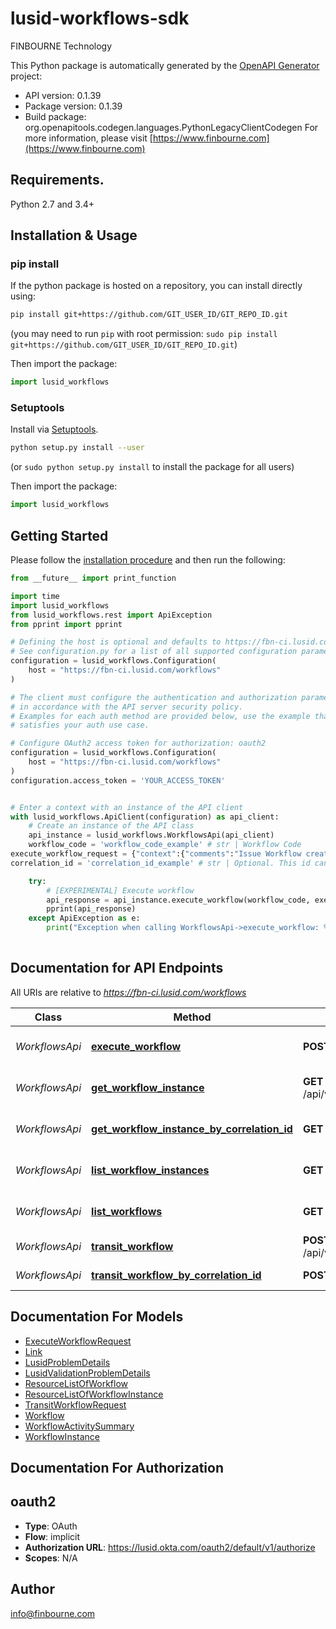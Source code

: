 # lusid-workflows-sdk
FINBOURNE Technology

This Python package is automatically generated by the [OpenAPI Generator](https://openapi-generator.tech) project:

- API version: 0.1.39
- Package version: 0.1.39
- Build package: org.openapitools.codegen.languages.PythonLegacyClientCodegen
For more information, please visit [https://www.finbourne.com](https://www.finbourne.com)

## Requirements.

Python 2.7 and 3.4+

## Installation & Usage
### pip install

If the python package is hosted on a repository, you can install directly using:

```sh
pip install git+https://github.com/GIT_USER_ID/GIT_REPO_ID.git
```
(you may need to run `pip` with root permission: `sudo pip install git+https://github.com/GIT_USER_ID/GIT_REPO_ID.git`)

Then import the package:
```python
import lusid_workflows
```

### Setuptools

Install via [Setuptools](http://pypi.python.org/pypi/setuptools).

```sh
python setup.py install --user
```
(or `sudo python setup.py install` to install the package for all users)

Then import the package:
```python
import lusid_workflows
```

## Getting Started

Please follow the [installation procedure](#installation--usage) and then run the following:

```python
from __future__ import print_function

import time
import lusid_workflows
from lusid_workflows.rest import ApiException
from pprint import pprint

# Defining the host is optional and defaults to https://fbn-ci.lusid.com/workflows
# See configuration.py for a list of all supported configuration parameters.
configuration = lusid_workflows.Configuration(
    host = "https://fbn-ci.lusid.com/workflows"
)

# The client must configure the authentication and authorization parameters
# in accordance with the API server security policy.
# Examples for each auth method are provided below, use the example that
# satisfies your auth use case.

# Configure OAuth2 access token for authorization: oauth2
configuration = lusid_workflows.Configuration(
    host = "https://fbn-ci.lusid.com/workflows"
)
configuration.access_token = 'YOUR_ACCESS_TOKEN'


# Enter a context with an instance of the API client
with lusid_workflows.ApiClient(configuration) as api_client:
    # Create an instance of the API class
    api_instance = lusid_workflows.WorkflowsApi(api_client)
    workflow_code = 'workflow_code_example' # str | Workflow Code
execute_workflow_request = {"context":{"comments":"Issue Workflow created","totalIssues":"100","by":"Joe Root","at":"01/01/2021 10:00:00"}} # ExecuteWorkflowRequest | Data associated with execute request
correlation_id = 'correlation_id_example' # str | Optional. This id can be used to correlate a workflow instance with any entity (e.g. a custom entity or other workflow instance) and also to retrieve and transit workflow instances (optional)

    try:
        # [EXPERIMENTAL] Execute workflow
        api_response = api_instance.execute_workflow(workflow_code, execute_workflow_request, correlation_id=correlation_id)
        pprint(api_response)
    except ApiException as e:
        print("Exception when calling WorkflowsApi->execute_workflow: %s\n" % e)
    
```

## Documentation for API Endpoints

All URIs are relative to *https://fbn-ci.lusid.com/workflows*

Class | Method | HTTP request | Description
------------ | ------------- | ------------- | -------------
*WorkflowsApi* | [**execute_workflow**](docs/WorkflowsApi.md#execute_workflow) | **POST** /api/v1/workflows/{workflowCode} | [EXPERIMENTAL] Execute workflow
*WorkflowsApi* | [**get_workflow_instance**](docs/WorkflowsApi.md#get_workflow_instance) | **GET** /api/v1/workflows/instances/{workflowInstanceId} | [EXPERIMENTAL] Get workflow instance
*WorkflowsApi* | [**get_workflow_instance_by_correlation_id**](docs/WorkflowsApi.md#get_workflow_instance_by_correlation_id) | **GET** /api/v1/workflows/instance/{correlationId} | [EXPERIMENTAL] Get workflow instance
*WorkflowsApi* | [**list_workflow_instances**](docs/WorkflowsApi.md#list_workflow_instances) | **GET** /api/v1/workflows/instances | [EXPERIMENTAL] Get workflow instances
*WorkflowsApi* | [**list_workflows**](docs/WorkflowsApi.md#list_workflows) | **GET** /api/v1/workflows | [EXPERIMENTAL] Get all available workflows
*WorkflowsApi* | [**transit_workflow**](docs/WorkflowsApi.md#transit_workflow) | **POST** /api/v1/workflows/instances/{workflowInstanceId} | [EXPERIMENTAL] Transit workflow
*WorkflowsApi* | [**transit_workflow_by_correlation_id**](docs/WorkflowsApi.md#transit_workflow_by_correlation_id) | **POST** /api/v1/workflows/instance/{correlationId} | [EXPERIMENTAL] Transit workflow


## Documentation For Models

 - [ExecuteWorkflowRequest](docs/ExecuteWorkflowRequest.md)
 - [Link](docs/Link.md)
 - [LusidProblemDetails](docs/LusidProblemDetails.md)
 - [LusidValidationProblemDetails](docs/LusidValidationProblemDetails.md)
 - [ResourceListOfWorkflow](docs/ResourceListOfWorkflow.md)
 - [ResourceListOfWorkflowInstance](docs/ResourceListOfWorkflowInstance.md)
 - [TransitWorkflowRequest](docs/TransitWorkflowRequest.md)
 - [Workflow](docs/Workflow.md)
 - [WorkflowActivitySummary](docs/WorkflowActivitySummary.md)
 - [WorkflowInstance](docs/WorkflowInstance.md)


## Documentation For Authorization


## oauth2

- **Type**: OAuth
- **Flow**: implicit
- **Authorization URL**: https://lusid.okta.com/oauth2/default/v1/authorize
- **Scopes**: N/A


## Author

info@finbourne.com


